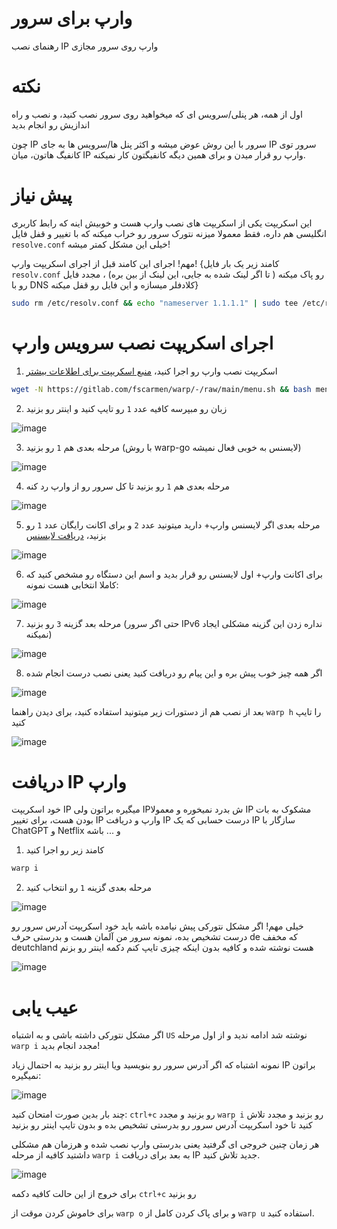 # وارپ برای سرور
رهنمای نصب IP وارپ روی سرور مجازی

# نکته
اول از همه، هر پنلی/سرویس ای که میخواهید روی سرور نصب کنید، و نصب و راه اندازیش رو انجام بدید

چون IP سرور با این روش عوض میشه و اکثر پنل ها/سرویس ها به جای IP سرور توی کانفیگ هاتون، میان IP وارپ رو قرار میدن و برای همین دیگه کانفیگتون کار نمیکنه.

# پیش نیاز

این اسکریپت یکی از اسکریپت های نصب وارپ هست و خوبیش اینه که رابط کاربری انگلیسی هم داره، فقط معمولا میزنه نتورک سرور رو خراب میکنه که با تغییر و قفل فایل `resolve.conf` خیلی این مشکل کمتر میشه!

مهم! اجرای این کامند قبل از اجرای اسکریپت وارپ! {کامند زیر یک بار فایل `resolv.conf` رو پاک میکنه ( تا اگر لینک شده به جایی، این لینک از بین بره) ، مجدد فایل رو با DNS کلادفلر میسازه و این فایل رو قفل میکنه}

```bash
sudo rm /etc/resolv.conf && echo "nameserver 1.1.1.1" | sudo tee /etc/resolv.conf && chattr +iu /etc/resolv.conf
```
# اجرای اسکریپت نصب سرویس وارپ

1. اسکریپت نصب وارپ رو اجرا کنید، [منبع اسکریپت برای اطلاعات بیشتر](https://gitlab.com/fscarmen/warp)
```bash
wget -N https://gitlab.com/fscarmen/warp/-/raw/main/menu.sh && bash menu.sh d
```
2.  زبان رو مبپرسه کافیه عدد `1` رو تایپ کنید و اینتر رو بزنید

![image](https://github.com/amin2plus/warp-for-VPS/assets/31206022/06b61d02-183c-4e4b-9941-329e112c92e0)


3. مرحله بعدی هم `1` رو بزنید (با روش warp-go لایسنس به خوبی فعال نمیشه)

![image](https://github.com/amin2plus/warp-for-VPS/assets/31206022/12501955-b1a2-4579-86f1-6bf7628c4d76)

4.  مرحله بعدی هم `1` رو بزنید تا کل سرور رو از وارپ رد کنه
 
 ![image](https://github.com/amin2plus/warp-for-VPS/assets/31206022/120f12e3-bbdd-4698-878e-b98ea72ad961)

5. مرحله بعدی اگر لایسنس وارپ+ دارید میتونید عدد `2` و برای اکانت رایگان عدد `1` رو بزنید، [دریافت لایسنس](https://t.me/generatewarpplusbot)

![image](https://github.com/amin2plus/warp-for-VPS/assets/31206022/7bd0372e-7433-4026-a91f-0fb61d60cdb3)

6. برای اکانت وارپ+ اول لایسنس رو قرار بدید و اسم این دستگاه رو مشخص کنید که کاملا انتخابی هست نمونه:

![image](https://github.com/amin2plus/warp-for-VPS/assets/31206022/fce130d6-83ce-4c45-9ef6-ca08c0837b85)

7. مرحله بعد گزینه `3` رو بزنید (حتی اگر سرور IPv6 نداره زدن این گزینه مشکلی ایجاد نمیکنه)

![image](https://github.com/amin2plus/warp-for-VPS/assets/31206022/13c40eb7-4686-447f-bc3c-9897d9e8beee)

8. اگر همه چیز خوب پیش بره و این پیام رو دریافت کنید یعنی نصب درست انجام شده

![image](https://github.com/amin2plus/warp-for-VPS/assets/31206022/c40f0ec2-68f9-4191-a937-ae00c1d8dc0c)

بعد از نصب هم از دستورات زیر میتونید استفاده کنید، برای دیدن راهنما `warp h` را تایپ کنید

![image](https://github.com/amin2plus/warp-for-VPS/assets/31206022/5a57f065-4db3-45e4-b00b-147a20122b3b)

# دریافت IP وارپ

خود اسکریپت IP میگیره براتون ولی IPش بدرد نمیخوره و معمولا IP مشکوک به بات بودن هست، برای تغییر IP وارپ و دریافت IP درست حسابی که یک IP سازگار با ChatGPT و Netflix و ... باشه

1. کامند زیر رو اجرا کنید
```bash
warp i
```
2. مرحله بعدی گزینه `1` رو انتخاب کنید

![image](https://github.com/amin2plus/warp-for-VPS/assets/31206022/bf5d8501-83fa-44fb-ab9f-7249dd3a9405)

خیلی مهم! اگر مشکل نتورکی پیش نیامده باشه باید خود اسکریپت آدرس سرور رو درست تشخیص بده، نمونه سرور من آلمان هست و بدرستی حرف de که مخفف deutchland هست نوشته شده و کافیه بدون اینکه چیزی تایپ کنم دکمه اینتر رو بزنم

![image](https://github.com/amin2plus/warp-for-VPS/assets/31206022/2f64c761-d733-47a4-a82e-6a5262aabf1e)

# عیب یابی
اگر مشکل نتورکی داشته باشی و به اشتباه `US` نوشته شد ادامه ندید و از اول مرحله `warp i` مجدد انجام بدید!

نمونه اشتباه که اگر آدرس سرور رو بنویسید ویا اینتر رو بزنید به احتمال زیاد IP براتون نمیگیره:

![image](https://github.com/amin2plus/warp-for-VPS/assets/31206022/5b99bef2-8a3f-472a-b755-aa7cc5fe536e)


چند بار بدین صورت امتحان کنید: `ctrl+c` رو بزنید و مجدد `warp i` رو بزنید و مجدد تلاش کنید تا خود اسکریپت آدرس سرور رو بدرستی تشخیص بده و بدون تایپ اینتر رو بزنید

هر زمان چنین خروجی ای گرفتید یعنی بدرستی وارپ نصب شده و هرزمان هم مشکلی داشتید کافیه از مرحله `warp i` به بعد برای دریافت IP جدید تلاش کنید.

![image](https://github.com/amin2plus/warp-for-VPS/assets/31206022/555e40eb-5629-4d1b-99a0-222be498b4ee)

برای خروج از این حالت کافیه دکمه `ctrl+c` رو بزنید

برای خاموش کردن موقت از `warp o` و برای پاک کردن کامل از `warp u` استفاده کنید.
